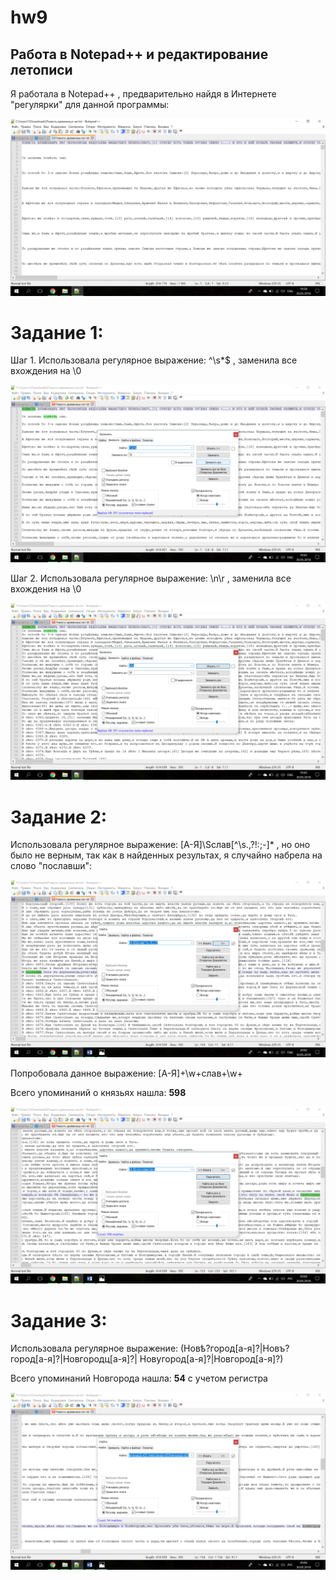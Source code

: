 # hw9

## Работа в Notepad++ и редактирование летописи

Я работала в Notepad++ , предварительно найдя в Интернете "регулярки" для данной программы:

![Программа](работала.jpg) 

# Задание 1:
Шаг 1.
Использовала регулярное выражение: ^\s*$  , заменила все вхождения на \0

![Программа](11.jpg)

Шаг 2. Использовала регулярное выражение: \n\r , заменила все вхождения на \0

![Программа](12.jpg)

# Задание 2:

Использовала регулярное выражение: [А-Я]\Sслав[^\s.,?!:;-]*  , но оно было не верным, так как в найденных результах, я случайно набрела на слово "пославши":

![Программа](неверно2.jpg)

Попробовала данное выражение: [А-Я]+\w+слав+\w+

Всего упоминаний о князьях нашла: **598**

![Программа](2.jpg)

# Задание 3:

Использовала регулярное выражение:  (Новѣ?город[а-я]?|Новъ?город[а-я]?|Новгородц[а-я]?| Новугород[а-я]?|Новгород[а-я]?)

Всего упоминаний Новгорода нашла: **54** с учетом регистра

![Программа](3.jpg)

